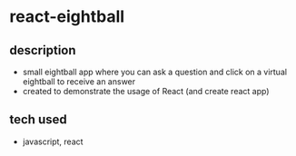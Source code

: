 # react-eightball

## description
- small eightball app where you can ask a question and click on a virtual eightball to receive an answer
- created to demonstrate the usage of React (and create react app)

## tech used
- javascript, react
